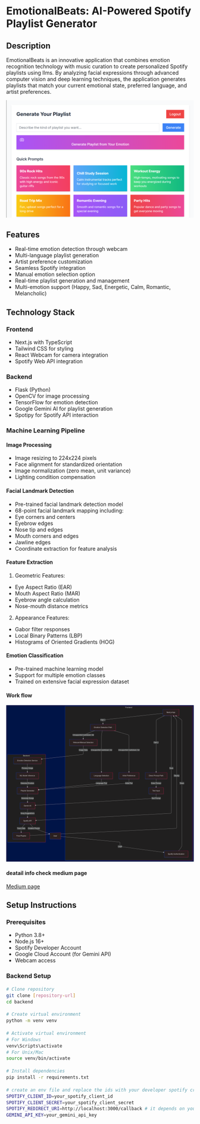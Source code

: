 # EmotionalBeats: AI-Powered Spotify Playlist Generator

## Description
EmotionalBeats is an innovative application that combines emotion recognition technology with music curation to create personalized Spotify playlists using llms. By analyzing facial expressions through advanced computer vision and deep learning techniques, the application generates playlists that match your current emotional state, preferred language, and artist preferences.

![alt text](<Screenshot 2025-01-15 201831.png>)

## Features
- Real-time emotion detection through webcam
- Multi-language playlist generation
- Artist preference customization
- Seamless Spotify integration
- Manual emotion selection option
- Real-time playlist generation and management
- Multi-emotion support (Happy, Sad, Energetic, Calm, Romantic, Melancholic)

## Technology Stack

### Frontend
- Next.js with TypeScript
- Tailwind CSS for styling
- React Webcam for camera integration
- Spotify Web API integration

### Backend
- Flask (Python)
- OpenCV for image processing
- TensorFlow for emotion detection
- Google Gemini AI for playlist generation
- Spotipy for Spotify API interaction

### Machine Learning Pipeline

#### Image Processing
- Image resizing to 224x224 pixels
- Face alignment for standardized orientation
- Image normalization (zero mean, unit variance)
- Lighting condition compensation

#### Facial Landmark Detection
- Pre-trained facial landmark detection model
- 68-point facial landmark mapping including:
 - Eye corners and centers
 - Eyebrow edges
 - Nose tip and edges
 - Mouth corners and edges
 - Jawline edges
- Coordinate extraction for feature analysis


#### Feature Extraction
1. Geometric Features:
  - Eye Aspect Ratio (EAR)
  - Mouth Aspect Ratio (MAR)
  - Eyebrow angle calculation
  - Nose-mouth distance metrics

2. Appearance Features:
  - Gabor filter responses
  - Local Binary Patterns (LBP)
  - Histograms of Oriented Gradients (HOG)

#### Emotion Classification
- Pre-trained machine learning model
- Support for multiple emotion classes
- Trained on extensive facial expression dataset

#### Work flow
![alt text](synthetic_data_aws_flow-2025-01-15-225241.png)

#### deatail info check medium page
[Medium page](https://medium.com/@ankushreddy281/playlistai-bridging-your-emotions-and-music-with-ai-1bc4e8b87fa7)


## Setup Instructions

### Prerequisites
- Python 3.8+
- Node.js 16+
- Spotify Developer Account
- Google Cloud Account (for Gemini API)
- Webcam access

### Backend Setup
```bash
# Clone repository
git clone [repository-url]
cd backend

# Create virtual environment
python -m venv venv

# Activate virtual environment
# For Windows
venv\Scripts\activate
# For Unix/Mac
source venv/bin/activate

# Install dependencies
pip install -r requirements.txt

# create an env file and replace the ids with your developer spotify credantials and gemniai or any other llms apis
SPOTIFY_CLIENT_ID=your_spotify_client_id
SPOTIFY_CLIENT_SECRET=your_spotify_client_secret
SPOTIFY_REDIRECT_URI=http://localhost:3000/callback # it depends on your network
GEMINI_API_KEY=your_gemini_api_key
